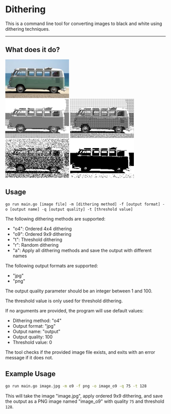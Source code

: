 # Dithering

This is a command line tool for converting images to black and white using dithering techniques.

---

## What does it do?

<p float="center">
  <img src="examples/in_01.jpg" width="200" /><br>
  <img src="examples/output_o4.jpg" width="200" />
  <img src="examples/output_o9.jpg" width="200" /><br>
  <img src="examples/output_r.jpg" width="200" />
  <img src="examples/output_t.jpg" width="200" />
</p>

## Usage

```
go run main.go [image file] -m [dithering method] -f [output format] -o [output name] -q [output quality] -t [threshold value]
```

The following dithering methods are supported:

- "o4": Ordered 4x4 dithering
- "o9": Ordered 9x9 dithering
- "t": Threshold dithering
- "r": Random dithering
- "a": Apply all dithering methods and save the output with different names

The following output formats are supported:

- "jpg"
- "png"

The output quality parameter should be an integer between 1 and 100.

The threshold value is only used for threshold dithering.

If no arguments are provided, the program will use default values:

- Dithering method: "o4"
- Output format: "jpg"
- Output name: "output"
- Output quality: 100
- Threshold value: 0

The tool checks if the provided image file exists, and exits with an error message if it does not.

## Example Usage

```bash
go run main.go image.jpg -m o9 -f png -o image_o9 -q 75 -t 128
```

This will take the image "image.jpg", apply ordered 9x9 dithering, and save the output as a PNG image named "image_o9" with quality `75` and threshold `128`.


